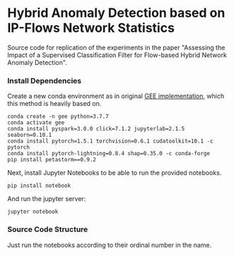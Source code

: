 # Hybrid Anomaly Detection based on IP-Flows Network Statistics
Source code for replication of the experiments in the paper "Assessing the Impact of a Supervised Classification Filter for Flow-based Hybrid Network Anomaly Detection".

### Install Dependencies
Create a new conda environment as in original [GEE implementation](https://github.com/munhouiani/GEE), which this method is heavily based on.
```
conda create -n gee python=3.7.7
conda activate gee 
conda install pyspark=3.0.0 click=7.1.2 jupyterlab=2.1.5 seaborn=0.10.1
conda install pytorch=1.5.1 torchvision=0.6.1 cudatoolkit=10.1 -c pytorch
conda install pytorch-lightning=0.8.4 shap=0.35.0 -c conda-forge
pip install petastorm==0.9.2
```
Next, install Jupyter Notebooks to be able to run the provided notebooks.
```
pip install notebook
```
And run the jupyter server:
```
jupyter notebook
```

### Source Code Structure
Just run the notebooks according to their ordinal number in the name.
